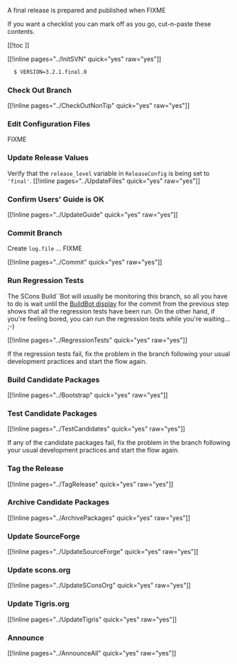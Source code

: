 
A final release is prepared and published when FIXME 

If you want a checklist you can mark off as you go, cut-n-paste these contents. 

[[!toc ]] 

[[!inline pages="../InitSVN" quick="yes" raw="yes"]] 
```txt
  $ VERSION=3.2.1.final.0
```

### Check Out Branch

[[!inline pages="../CheckOutNonTip" quick="yes" raw="yes"]] 


### Edit Configuration Files

FIXME 


### Update Release Values

Verify that the `release_level` variable in `ReleaseConfig` is being set to `'final'`. [[!inline pages="../UpdateFiles" quick="yes" raw="yes"]] 


### Confirm Users' Guide is OK

[[!inline pages="../UpdateGuide" quick="yes" raw="yes"]] 


### Commit Branch

Create `log.file` ... FIXME 

[[!inline pages="../Commit" quick="yes" raw="yes"]] 


### Run Regression Tests

The SCons Build``Bot will usually be monitoring this branch, so all you have to do is wait until the [BuildBot display](http://buildbot.scons.org/console) for the commit from the previous step shows that all the regression tests have been run.  On the other hand, if you're feeling bored, you can run the regression tests while you're waiting... ;-) 

[[!inline pages="../RegressionTests" quick="yes" raw="yes"]] 

If the regression tests fail, fix the problem in the branch following your usual development practices and start the flow again. 


### Build Candidate Packages

[[!inline pages="../Bootstrap" quick="yes" raw="yes"]] 


### Test Candidate Packages

[[!inline pages="../TestCandidates" quick="yes" raw="yes"]] 

If any of the candidate packages fail, fix the problem in the branch following your usual development practices and start the flow again. 


### Tag the Release

[[!inline pages="../TagRelease" quick="yes" raw="yes"]] 


### Archive Candidate Packages

[[!inline pages="../ArchivePackages" quick="yes" raw="yes"]] 


### Update SourceForge

[[!inline pages="../UpdateSourceForge" quick="yes" raw="yes"]] 


### Update scons.org

[[!inline pages="../UpdateSConsOrg" quick="yes" raw="yes"]] 


### Update Tigris.org

[[!inline pages="../UpdateTigris" quick="yes" raw="yes"]] 


### Announce

[[!inline pages="../AnnounceAll" quick="yes" raw="yes"]] 
